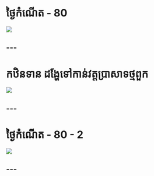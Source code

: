 # ថ្ងៃកំណើត - 80
[![](http://img.youtube.com/vi/itCi17q3oic/0.jpg)](http://www.youtube.com/watch?v=itCi17q3oic "Birthday - Part 1")

## ---

# កឋិនទាន ដង្ហែទៅកាន់វត្តប្រាសាទថ្មពួក
[![](http://img.youtube.com/vi/x52QaVrteMw/0.jpg)](http://www.youtube.com/watch?v=x52QaVrteMw "កឋិនទាន ដង្ហែទៅកាន់វត្តប្រាសាទថ្មពួក")

## ---

# ថ្ងៃកំណើត - 80 - 2
[![](http://img.youtube.com/vi/pu3fvGY3GmU/0.jpg)](http://www.youtube.com/watch?v=pu3fvGY3GmU "ថ្ងៃកំណើត - 80 - 2")
## ---
